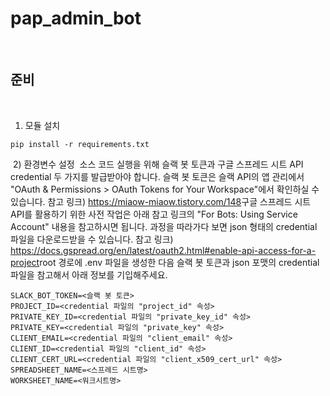 # pap_admin_bot
​
## 준비
​
1) 모듈 설치
```
pip install -r requirements.txt
```
​
2) 환경변수 설정
​
소스 코드 실행을 위해 슬랙 봇 토큰과 구글 스프레드 시트 API credential 두 가지를 발급받아야 합니다.
슬랙 봇 토큰은 슬랙 API의 앱 관리에서 "OAuth & Permissions > OAuth Tokens for Your Workspace"에서 확인하실 수 있습니다.
참고 링크)
https://miaow-miaow.tistory.com/148
​
구글 스프레드 시트 API를 활용하기 위한 사전 작업은 아래 참고 링크의 "For Bots: Using Service Account" 내용을 참고하시면 됩니다.
과정을 따라가다 보면 json 형태의 credential 파일을 다운로드받을 수 있습니다.
참고 링크)
https://docs.gspread.org/en/latest/oauth2.html#enable-api-access-for-a-project
​
root 경로에 .env 파일을 생성한 다음 슬랙 봇 토큰과 json 포맷의 credential 파일을 참고해서 아래 정보를 기입해주세요.
```
SLACK_BOT_TOKEN=<슬랙 봇 토큰>
PROJECT_ID=<credential 파일의 "project_id" 속성>
PRIVATE_KEY_ID=<credential 파일의 "private_key_id" 속성>
PRIVATE_KEY=<credential 파일의 "private_key" 속성>
CLIENT_EMAIL=<credential 파일의 "client_email" 속성>
CLIENT_ID=<credential 파일의 "client_id" 속성>
CLIENT_CERT_URL=<credential 파일의 "client_x509_cert_url" 속성>
SPREADSHEET_NAME=<스프레드 시트명>
WORKSHEET_NAME=<워크시트명>
```